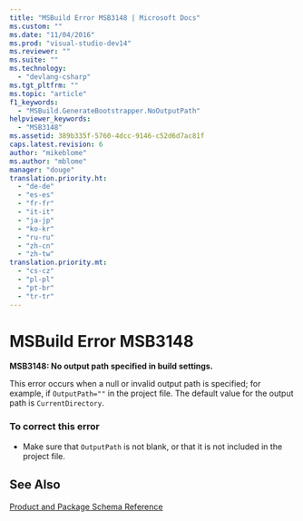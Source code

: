 ```yaml
---
title: "MSBuild Error MSB3148 | Microsoft Docs"
ms.custom: ""
ms.date: "11/04/2016"
ms.prod: "visual-studio-dev14"
ms.reviewer: ""
ms.suite: ""
ms.technology: 
  - "devlang-csharp"
ms.tgt_pltfrm: ""
ms.topic: "article"
f1_keywords: 
  - "MSBuild.GenerateBootstrapper.NoOutputPath"
helpviewer_keywords: 
  - "MSB3148"
ms.assetid: 389b335f-5760-4dcc-9146-c52d6d7ac81f
caps.latest.revision: 6
author: "mikeblome"
ms.author: "mblome"
manager: "douge"
translation.priority.ht: 
  - "de-de"
  - "es-es"
  - "fr-fr"
  - "it-it"
  - "ja-jp"
  - "ko-kr"
  - "ru-ru"
  - "zh-cn"
  - "zh-tw"
translation.priority.mt: 
  - "cs-cz"
  - "pl-pl"
  - "pt-br"
  - "tr-tr"
---
```

# MSBuild Error MSB3148
**MSB3148: No output path specified in build settings.**  
  
 This error occurs when a null or invalid output path is specified; for example, if `OutputPath=""` in the project file. The default value for the output path is `CurrentDirectory`.  
  
### To correct this error  
  
-   Make sure that `OutputPath` is not blank, or that it is not included in the project file.  
  
## See Also  
 [Product and Package Schema Reference](../deployment/product-and-package-schema-reference.md)